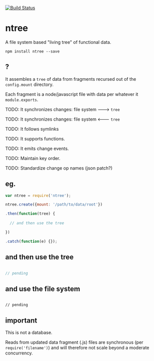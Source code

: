 [![Build Status](https://travis-ci.org/nomilous/ntree.svg)](https://travis-ci.org/nomilous/ntree)

# ntree

A file system based "living tree" of functional data.

`npm install ntree --save`

## ?

It assembles a `tree` of data from fragments recursed out of the `config.mount` directory.

Each fragment is a node/javascript file with data per whatever it `module.exports`.

TODO: It synchronizes changes: file system ---> `tree`

TODO: It synchronizes changes: file system <--- `tree`

TODO: It follows symlinks

TODO: It supports functions.

TODO: It emits change events.

TODO: Maintain key order.

TODO: Standardize change op names (json patch?)

## eg.

```javascript
var ntree = require('ntree');

ntree.create({mount: '/path/to/data/root'})

.then(function(tree) {
  
  // and then use the tree

})

.catch(function(e) {});

```

## and then use the tree

```javascript

// pending

```


## and use the file system

```

// pending

```

## important

This is not a database.

Reads from updated data fragment (.js) files are synchronous (per `require('filename')`) and will therefore not scale beyond a moderate concurrency.

